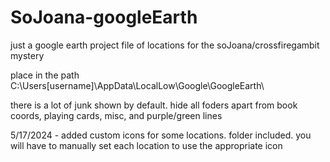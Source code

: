 # SoJoana-googleEarth
just a google earth project file of locations for the soJoana/crossfiregambit mystery

place in the path C:\Users\[username]\AppData\LocalLow\Google\GoogleEarth\

there is a lot of junk shown by default. hide all foders apart from book coords, playing cards, misc, and purple/green lines

5/17/2024 - added custom icons for some locations. folder included. you will have to manually set each location to use the appropriate icon
